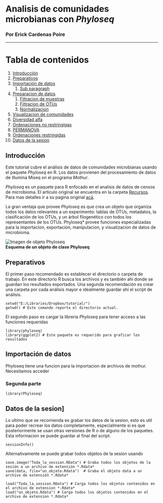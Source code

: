 # Analisis de comunidades microbianas con *Phyloseq*
### Por Erick Cardenas Poire

---

# Tabla de contenidos
1. [Introducción](#introduction)
2. [Preparativos](#prelim)
3. [Importación de datos](#p3)
    1. [Sub paragraph](#p1.1)
4. [Preparacion de datos](#p4)
    1. [Filtracion de muestras](#4.1)
    2. [Filtracion de OTUs](#p4.2)
    3. [Normalizacion](#p4.3)
5. [Visualizacion de comunidades](#p5)
6. [Diversidad alfa](#p6)
7. [Ordenaciones no restringigas](#p7)
8. [PERMANOVA](#p8)
9. [Ordenaciones restringidas](#p9)
10. [Datos de la sesion](#p10)

## Introducción <a name="introduction"></a>
Este tutorial cubre el análisis de datos de comunidades microbianas usando el paquete *Phyloseq* en R. Los datos provienen del procesamiento de datos de Illumina Miseq on el programa *Mothur*.

*Phyloseq* es un paquete para R enfocado en el analisis de datos de censos de microbioma. El articulo original se encuentra en la carpeta [Recursos](https://github.com/carden24/2018_Genomica_ambiental/tree/master/Recursos). Para mas detalles ir a su pagina original [acá](http://joey711.github.io/phyloseq/).

La gran ventaja que provee *Phyloseq* es que crea un objeto que organiza todos los datos relevantes a un experimento: tablas de OTUs, metadatos, la clasificación de los OTUs, y un árbol filogenético con todos los representantes de los OTUs. Phyloseq* provee funciones especializadas para la importacion, exportacion, manipulacion, y visualizacion de datos de microbioma.

![Imagen de objeto Phyloseq](https://carden24.github.com/images/Phyloseq.jpg)  
**Esquema de un objeto de clase Phyloseq**  


## Preparativos <a name="prelim"></a>

El primer paso recomendado es establecer el directorio o carpeta de trabajo. En este directorio R busca los archivos y es también ahí donde se guardan los resultados exportados. Una segunda recomendación es crear una carpeta por cada análisis mayor e idealmente guardar ahí el script de análisis.  

````
setwd("E:/Libraries/Dropbox/tutorial/")
getwd() # Este comando reporta el directorio actual.

````

El segundo paso es cargar la libreria *Phyloseq* para tener acceso a las funciones requeridas
````
library(phyloseq)
library(ggplot2) # Este paquete es requerido para graficar los resultados
````


## Importación de datos <a name="p1"></a>

Phyloseq tiene una funcion para la importacion de archivos de mothur. Necesitamos acceder 

### Segunda parte <a name="p1.1"></a>



````
library(Phyloseq)
````



## Datos de la sesion]<a name="p10"></a>

Lo ultimo que se recomienda es grabar los datos de la sesion, esto es util para poder recrear los datos completamente, especialmente si es que posteriormente se usan otras versiones de R o de alguno de los paquetes. Esta informacion se puede guardar al final del script.

```
sessionInfo()
```
 
Alternativamente se puede grabar todos objetos de la sesion usando 

````
save.image("Toda_la_session.RData") # Graba todos los objetos de la sesión a un archivo de extensión *.Rdata*
save(data, file="un_objeto.Rdata")  # Graba el objeto data a un archivo de extensión *.Rdata*

load("Toda_la_session.RData") # Carga todos los objetos contenidos en el archivo de extension *.Rdata*
load("un_objeto.Rdata") # Carga todos los objetos contenidos en el archivo de extension *.Rdata*

````









